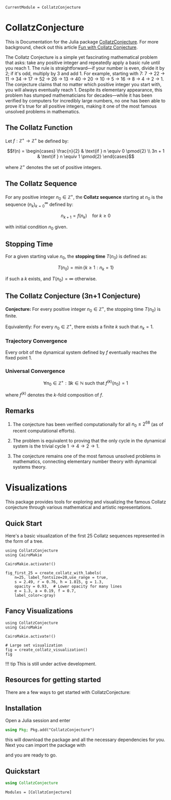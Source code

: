 ```@meta
CurrentModule = CollatzConjecture
```

# CollatzConjecture

This is Documentation for the Julia package [CollatzConjecture](https://github.com/geekymode/CollatzConjecture.jl). For more background, check out this article [Fun with Collatz Conjecture](https://geekymode.github.io/CollatzBlog/). 

The Collatz Conjecture is a simple yet fascinating mathematical problem that asks: take any positive integer and repeatedly apply a basic rule until you reach 1. The rule is straightforward—if your number is even, divide it by 2; if it's odd, multiply by 3 and add 1. For example, starting with 7: 7 → 22 → 11 → 34 → 17 → 52 → 26 → 13 → 40 → 20 → 10 → 5 → 16 → 8 → 4 → 2 → 1. The conjecture claims that no matter which positive integer you start with, you will always eventually reach 1. Despite its elementary appearance, this problem has stumped mathematicians for decades—while it has been verified by computers for incredibly large numbers, no one has been able to prove it's true for all positive integers, making it one of the most famous unsolved problems in mathematics.




## The Collatz Function

Let $f: \mathbb{Z}^+ \to \mathbb{Z}^+$ be defined by:

$$f(n) = \begin{cases}
\frac{n}{2} & \text{if } n \equiv 0 \pmod{2} \\
3n + 1 & \text{if } n \equiv 1 \pmod{2}
\end{cases}$$

where $\mathbb{Z}^+$ denotes the set of positive integers.

## The Collatz Sequence

For any positive integer $n_0 \in \mathbb{Z}^+$, the **Collatz sequence** starting at $n_0$ is the sequence $(n_k)_{k=0}^{\infty}$ defined by:

$$n_{k+1} = f(n_k) \quad \text{for } k \geq 0$$

with initial condition $n_0$ given.

## Stopping Time

For a given starting value $n_0$, the **stopping time** $T(n_0)$ is defined as:

$$T(n_0) = \min\{k \geq 1 : n_k = 1\}$$

if such a $k$ exists, and $T(n_0) = \infty$ otherwise.

## The Collatz Conjecture (3n+1 Conjecture)

**Conjecture:** For every positive integer $n_0 \in \mathbb{Z}^+$, the stopping time $T(n_0)$ is finite.

Equivalently: For every $n_0 \in \mathbb{Z}^+$, there exists a finite $k$ such that $n_k = 1$.



### Trajectory Convergence
Every orbit of the dynamical system defined by $f$ eventually reaches the fixed point 1.

### Universal Convergence
$$\forall n_0 \in \mathbb{Z}^+ : \exists k \in \mathbb{N} \text{ such that } f^{(k)}(n_0) = 1$$

where $f^{(k)}$ denotes the $k$-fold composition of $f$.

## Remarks

1. The conjecture has been verified computationally for all $n_0 \leq 2^{68}$ (as of recent computational efforts).

2. The problem is equivalent to proving that the only cycle in the dynamical system is the trivial cycle $1 \to 4 \to 2 \to 1$.

3. The conjecture remains one of the most famous unsolved problems in mathematics, connecting elementary number theory with dynamical systems theory.


# Visualizations

This package provides tools for exploring and visualizing the famous Collatz conjecture through various mathematical and artistic representations.

## Quick Start

Here's a basic visualization of the first 25 Collatz sequences represented in the form of a tree.

```@example plot25
using CollatzConjecture
using CairoMakie

CairoMakie.activate!()

fig_first_25 = create_collatz_with_labels(
    n=25, label_fontsize=20,use_range = true,
    s = 2.49, r = 0.76, h = 1.815, g = 1.3, 
    opacity = 0.93,  # Lower opacity for many lines
    e = 1.3, a = 0.19, f = 0.7,
    label_color=:gray)
```

## Fancy Visualizations



```@example plots2
using CollatzConjecture
using CairoMakie

CairoMakie.activate!()

# Large set visualization
fig = create_collatz_visualization()
fig
```

!!! tip
    This is still under active development.

## Resources for getting started

There are a few ways to get started with CollatzConjecture:

## Installation

Open a Julia session and enter

```julia
using Pkg; Pkg.add("CollatzConjecture")
```

this will download the package and all the necessary dependencies for you. Next you can import the package with


and you are ready to go.

## Quickstart

```julia
using CollatzConjecture
```



```@autodocs
Modules = [CollatzConjecture]
```